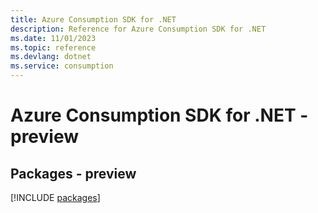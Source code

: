 ```yaml
---
title: Azure Consumption SDK for .NET
description: Reference for Azure Consumption SDK for .NET
ms.date: 11/01/2023
ms.topic: reference
ms.devlang: dotnet
ms.service: consumption
---
```

# Azure Consumption SDK for .NET - preview
## Packages - preview
[!INCLUDE [packages](consumption-index.md)]